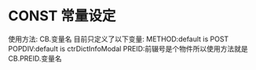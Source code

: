 CONST 常量设定
=========================================
使用方法: 
CB.变量名
目前只定义了以下变量: 
METHOD:default is POST
POPDIV:default is ctrDictInfoModal
PREID:前辍号是个物件所以使用方法就是CB.PREID.变量名
